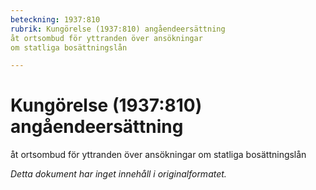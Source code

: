 ```yaml
---
beteckning: 1937:810
rubrik: Kungörelse (1937:810) angåendeersättning 
åt ortsombud för yttranden över ansökningar 
om statliga bosättningslån

---
```

# Kungörelse (1937:810) angåendeersättning 
åt ortsombud för yttranden över ansökningar 
om statliga bosättningslån

*Detta dokument har inget innehåll i originalformatet.*